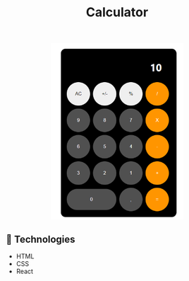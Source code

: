 <h1 align='center'>Calculator</h1>
<br>

<div align='center'><img width='300px src='public/Assets/CalculatorGif.gif'></div>

  <hr>

<div align='center'><img width='300px' src='public/Assets/Calculator.PNG'></div>

## 🚀 Technologies

- HTML
- CSS
- React
